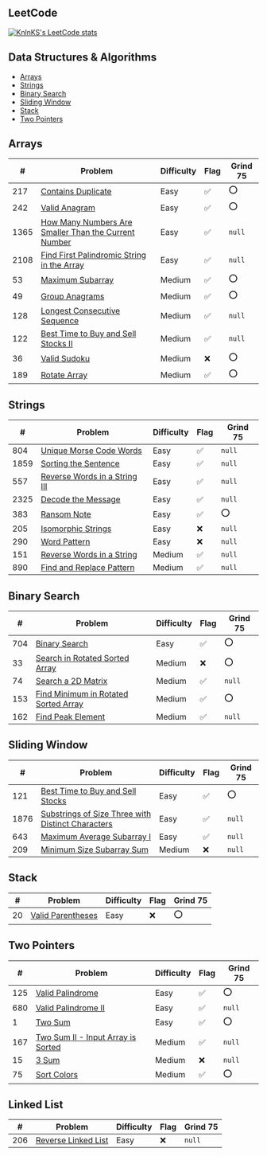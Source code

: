 ## LeetCode

[![KnlnKS's LeetCode stats](https://leetcode-stats-six.vercel.app/?username=joshdavidang)](https://github.com/KnlnKS/leetcode-stats)

## Data Structures & Algorithms

- [Arrays](https://github.com/joshuadavidang/data-structures-and-algorithms#arrays)
- [Strings](https://github.com/joshuadavidang/data-structures-and-algorithms#strings)
- [Binary Search](https://github.com/joshuadavidang/data-structures-and-algorithms#binary-search)
- [Sliding Window](https://github.com/joshuadavidang/data-structures-and-algorithms#sliding-window)
- [Stack](https://github.com/joshuadavidang/data-structures-and-algorithms#stack)
- [Two Pointers](https://github.com/joshuadavidang/data-structures-and-algorithms#two-pointers)

## Arrays

| #    | Problem                                                                                                                                     | Difficulty | Flag | Grind 75 |
| ---- | ------------------------------------------------------------------------------------------------------------------------------------------- | ---------- | ---- | -------- |
| 217  | [Contains Duplicate](https://leetcode.com/problems/contains-duplicate/)                                                                     | Easy       | ✅   | ⭕️      |
| 242  | [Valid Anagram](https://leetcode.com/problems/valid-anagram/)                                                                               | Easy       | ✅   | ⭕️      |
| 1365 | [How Many Numbers Are Smaller Than the Current Number](https://leetcode.com/problems/how-many-numbers-are-smaller-than-the-current-number/) | Easy       | ✅   | `null`   |
| 2108 | [Find First Palindromic String in the Array](https://leetcode.com/problems/find-first-palindromic-string-in-the-array/)                     | Easy       | ✅   | `null`   |
| 53   | [Maximum Subarray](https://leetcode.com/problems/maximum-subarray/)                                                                         | Medium     | ✅   | ⭕️      |
| 49   | [Group Anagrams](https://leetcode.com/problems/group-anagrams/)                                                                             | Medium     | ✅   | ⭕️      |
| 128  | [Longest Consecutive Sequence](https://leetcode.com/problems/longest-consecutive-sequence/)                                                 | Medium     | ✅   | `null`   |
| 122  | [Best Time to Buy and Sell Stocks II](https://leetcode.com/problems/best-time-to-buy-and-sell-stock-ii/)                                    | Medium     | ✅   | `null`   |
| 36   | [Valid Sudoku](https://leetcode.com/problems/valid-sudoku/)                                                                                 | Medium     | ❌   | ⭕️      |
| 189  | [Rotate Array](https://leetcode.com/problems/rotate-array/)                                                                                 | Medium     | ✅   | ⭕️      |

## Strings

| #    | Problem                                                                                       | Difficulty | Flag | Grind 75 |
| ---- | --------------------------------------------------------------------------------------------- | ---------- | ---- | -------- |
| 804  | [Unique Morse Code Words](https://leetcode.com/problems/unique-morse-code-words/)             | Easy       | ✅   | `null`   |
| 1859 | [Sorting the Sentence](https://leetcode.com/problems/sorting-the-sentence/)                   | Easy       | ✅   | `null`   |
| 557  | [Reverse Words in a String III](https://leetcode.com/problems/reverse-words-in-a-string-iii/) | Easy       | ✅   | `null`   |
| 2325 | [Decode the Message](https://leetcode.com/problems/decode-the-message/)                       | Easy       | ✅   | `null`   |
| 383  | [Ransom Note](https://leetcode.com/problems/ransom-note/)                                     | Easy       | ✅   | ⭕️      |
| 205  | [Isomorphic Strings](https://leetcode.com/problems/isomorphic-strings/)                       | Easy       | ❌   | `null`   |
| 290  | [Word Pattern](https://leetcode.com/problems/word-pattern)                                    | Easy       | ❌   | `null`   |
| 151  | [Reverse Words in a String](https://leetcode.com/problems/reverse-words-in-a-string/)         | Medium     | ✅   | `null`   |
| 890  | [Find and Replace Pattern](https://leetcode.com/problems/find-and-replace-pattern/)           | Medium     | ✅   | `null`   |

## Binary Search

| #   | Problem                                                                                                     | Difficulty | Flag | Grind 75 |
| --- | ----------------------------------------------------------------------------------------------------------- | ---------- | ---- | -------- |
| 704 | [Binary Search](https://leetcode.com/problems/binary-search/)                                               | Easy       | ✅   | ⭕️      |
| 33  | [Search in Rotated Sorted Array](https://leetcode.com/problems/search-in-rotated-sorted-array/)             | Medium     | ❌   | ⭕️      |
| 74  | [Search a 2D Matrix](https://leetcode.com/problems/search-a-2d-matrix/)                                     | Medium     | ✅   | `null`   |
| 153 | [Find Minimum in Rotated Sorted Array](https://leetcode.com/problems/find-minimum-in-rotated-sorted-array/) | Medium     | ✅   | ⭕️      |
| 162 | [Find Peak Element](https://leetcode.com/problems/find-peak-element/)                                       | Medium     | ✅   | `null`   |

## Sliding Window

| #    | Problem                                                                                                                               | Difficulty | Flag | Grind 75 |
| ---- | ------------------------------------------------------------------------------------------------------------------------------------- | ---------- | ---- | -------- |
| 121  | [Best Time to Buy and Sell Stocks](https://leetcode.com/problems/best-time-to-buy-and-sell-stock/)                                    | Easy       | ✅   | ⭕️      |
| 1876 | [Substrings of Size Three with Distinct Characters](https://leetcode.com/problems/substrings-of-size-three-with-distinct-characters/) | Easy       | ✅   | `null`   |
| 643  | [Maximum Average Subarray I](https://leetcode.com/problems/maximum-average-subarray-i/)                                               | Easy       | ✅   | `null`   |
| 209  | [Minimum Size Subarray Sum](https://leetcode.com/problems/minimum-size-subarray-sum/)                                                 | Medium     | ❌   | `null`   |

## Stack

| #   | Problem                                                               | Difficulty | Flag | Grind 75 |
| --- | --------------------------------------------------------------------- | ---------- | ---- | -------- |
| 20  | [Valid Parentheses](https://leetcode.com/problems/valid-parentheses/) | Easy       | ❌   | ⭕️      |

## Two Pointers

| #   | Problem                                                                                               | Difficulty | Flag | Grind 75 |
| --- | ----------------------------------------------------------------------------------------------------- | ---------- | ---- | -------- |
| 125 | [Valid Palindrome](https://leetcode.com/problems/valid-palindrome/)                                   | Easy       | ✅   | ⭕️      |
| 680 | [Valid Palindrome II](https://leetcode.com/problems/valid-palindrome-ii/)                             | Easy       | ✅   | `null`   |
| 1   | [Two Sum](https://leetcode.com/problems/two-sum/)                                                     | Easy       | ✅   | ⭕️      |
| 167 | [Two Sum II - Input Array is Sorted](https://leetcode.com/problems/two-sum-ii-input-array-is-sorted/) | Medium     | ✅   | `null`   |
| 15  | [3 Sum](https://leetcode.com/problems/3sum/)                                                          | Medium     | ❌   | `null`   |
| 75  | [Sort Colors](https://leetcode.com/problems/sort-colors/)                                             | Medium     | ✅   | ⭕️      |

## Linked List

| #   | Problem                                                                   | Difficulty | Flag | Grind 75 |
| --- | ------------------------------------------------------------------------- | ---------- | ---- | -------- |
| 206 | [Reverse Linked List](https://leetcode.com/problems/reverse-linked-list/) | Easy       | ❌   | `null`   |
